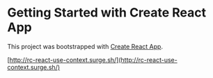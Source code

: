 # Getting Started with Create React App

This project was bootstrapped with [Create React App](https://github.com/facebook/create-react-app).

[http://rc-react-use-context.surge.sh/](http://rc-react-use-context.surge.sh/)

